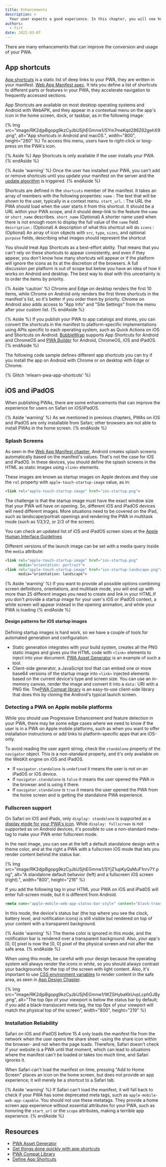 ```yaml
---
title: Enhancements
description: >
  Your user expects a good experience. In this chapter, you will see how to enhance your PWA with splash screens, app shortcuts, and how sessions work.
authors:
  - firt
date: 2022-03-07
---
```


There are many enhancements that can improve the conversion and usage of your PWA.

## App shortcuts

[App shortcuts](https://w3c.github.io/manifest/#shortcuts-member) is a static list of deep links to your PWA, they are written in your manifest. [Web App Manifest spec](/learn/pwa/web-app-manifest). It lets you define a list of shortcuts to different parts or features in your PWA, they accelerate navigation to frequently accessed sections.

App Shortcuts are available on most desktop operating systems and Android with WebAPK, and they appear in a contextual menu on the app's icon in the home screen, dock, or taskbar, as in the following image:

{% Img src="image/RK2djpBgopg9kzCyJbUSjhEGmnw1/SYm7meKqd286Z62gehX9.png", alt="App shortcuts in Android and macOS.", width="800", height="280" %}
To access this menu, users have to right-click or long-press on the PWA's icon.

{% Aside %}
App Shortcuts is only available if the user installs your PWA.
{% endAside %}

{% Aside 'warning' %}
Once the user has installed your PWA, you can't add or remove shortcuts until you update your manifest on the server and the [update algorithm](/learn/pwa/update) is triggered. 
{% endAside %}

Shortcuts are defined in the `shortcuts` member of the manifest. It takes an array of members with the following properties:
`name`
: The text that will be shown to the user, typically in a context menu.
`start_url`.
: The URL the PWA should load when the user starts it from this shortcut. It should be a URL within your PWA scope, and it should deep-link to the feature the `name` or `short_name` describes.
`short_name`
(Optional) A shorter name used when there is not enough room to display the full value of the `name` field. 
`description`
: (Optional) A description of what this shortcut will do
`icons`
: (Optional) An array of icon objects with `src`, `type`, `sizes`, and optional `purpose` fields, describing what images should represent the shortcut


You should treat App Shortcuts as a best-effort ability. That means that you can't rely on these shortcuts to appear consistently, and even if they appear, you don't know how many shortcuts will appear or if the platform will ignore the icons as its at the discretion of the browsers. A full discussion per platform is out of scope but below you have an idea of how it works on Android and desktop. The best way to deal with this uncertainty is to order the items by priority. 

{% Aside 'caution' %}
Chrome and Edge on desktop renders the first 10 items, while Chrome on Android only renders the first three shortcuts in the manifest's list, so it's better if you order them by priority. Chrome on Android also adds access to "App Info" and "Site Settings" from the menu after your custom list.
{% endAside %}

{% Aside %}
If you publish your PWA to app catalogs and stores, you can convert the shortcuts in the manifest to platform-specific implementations using APIs specific to each operating system, such as Quick Actions on iOS and Shortcuts on Android. [BubbleWrap](https://github.com/GoogleChromeLabs/bubblewrap) supports App Shortcuts for Android and ChromeOS and [PWA Builder](https://www.pwabuilder.com/) for Android, ChromeOS, iOS and iPadOS.
{% endAside %}

The following code sample defines different app shortcuts you can try if you install the app on Android with Chrome or on desktop with Edge or Chrome.

{% Glitch 'mlearn-pwa-app-shortcuts' %}

## iOS and iPadOS

When publishing PWAs, there are some enhancements that can improve the experience for users on Safari on iOS/iPadOS.

{% Aside 'warning' %}
As we mentioned in previous chapters, PWAs on iOS and iPadOS are only installable from Safari; other browsers are not able to install PWAs in the home screen.
{% endAside %}

### Splash Screens

As seen in the [Web App Manifest chapter](/learn/pwa/web-app-manifest), Android creates splash screens automatically based on the manifest's values. That's not the case for iOS and iPadOS. In these devices, you should define the splash screens in the HTML as static images using `<link>` elements.

These images are known as startup images on Apple devices and they use the `rel` property with `apple-touch-startup-image` value, as in:

```html
<link rel="apple-touch-startup-image" href="ios-startup.png">
```

The challenge is that the startup image must have the exact window size that your PWA will have on opening. So, different iOS and iPadOS devices will need different images. More situations need to be covered on the iPad, such as landscape/portrait openings and rendering the PWA in multitask mode (such as 1/3,1/2, or 2/3 of the screen). 

You can check an updated list of iOS and iPadOS screen sizes at the [Apple Human Interface Guidelines]( https://developer.apple.com/design/human-interface-guidelines/ios/visual-design/adaptivity-and-layout/)

Different versions of the launch image can be set with a media query inside the `media` attribute:

```html
<link rel="apple-touch-startup-image" href="ios-startup.png"
      media="orientation: portrait">
<link rel="apple-touch-startup-image" href="ios-startup-landscape.png">
      media="orientation: landscape">
```
{% Aside 'warning' %}
If you want to provide all possible options combining screen definitions, orientations, and multitask mode, you will end up with more than 25 different images you need to create and link in your HTML.If you don't provide a startup image for your user's iOS or iPadOS context, a white screen will appear instead in the opening animation, and while your PWA is loading
{% endAside %}

#### Design patterns for iOS startup images

Defining startup images is hard work, so we have a couple of tools for automated generation and configuration:

* Static generation integrates with your build system, creates all the PNG static images and gives you the HTML code with `<link>` elements to inject into your document. [PWA Asset Generator](https://github.com/onderceylan/pwa-asset-generator) is an example of such a tool.
* Client-side generator, a JavaScript tool that can embed one or more base64 versions of the startup image into `<link>` injected elements based on the current device's type and screen size. You can use an in-memory canvas, render the image and convert it into a `data:` URI with a PNG file. The[PWA Compat library](https://github.com/GoogleChromeLabs/pwacompat) is an easy-to-use client-side library that does this by cloning the Android's typical launch screen. 

### Detecting a PWA on Apple mobile platforms

While you should use Progressive Enhancement and feature detection in your PWA, there may be some edge cases where we need to know if the user is in a PWA on Apple mobile platforms, such as when you want to offer installation instructions or add links to platform-specific apps that are iOS-only. 

To avoid reading the user agent string, check the `standalone` property of the `navigator` object. This is a non-standard property, and it's only available on the WebKit engine on iOS and iPadOS. 

* If `navigator.standalone` is `undefined` it means the user is not on an iPadOS or iOS device.
* If `navigator.standalone` is `false` it means the user opened the PWA in the browser and is using it there.
* If `navigator.standalone` is `true` it means the user opened the PWA from the home screen and is getting the standalone PWA experience.

### Fullscreen support

On Safari on iOS and iPads, only `display: standalone` is supported as a [display mode for your PWA's icon](/learn/pwa/app-design/#display-modes). While `display: fullscreen` is not supported as on Android devices, it's possible to use a non-standard meta-tag to make your PWA enter fullscreen mode.

In the next image, you can see at the left a default standalone design with a theme color, and at the right a PWA with a fullscreen iOS mode that lets you render content behind the status bar.

{% Img src="image/RK2djpBgopg9kzCyJbUSjhEGmnw1/SYjZ1upKyQaMuF1nrv7Y.png", alt="A standalone default behavior (left) and a fullscreen iOS screen (right).", width="800", height="216" %}


If you add the following tag in your HTML your PWA on iOS and iPadOS will enter full-screen mode, but it is different from Android.

```html
<meta name="apple-mobile-web-app-status-bar-style" content="black-translucent">
```

In this mode, the device's status bar (the top where you see the clock, battery level, and notification icons) is still visible but rendered on top of your content with a transparent background. 

{% Aside 'warning' %}
The theme color is ignored in this mode, and the notification bar is rendered over a transparent background. Also, your app's [0, 0] pixel is now the [0, 0] pixel of the physical screen and not after the safe area.
{% endAside %}

When using this mode, be careful with your design because the operating system will always render the icons in white, so you should always contrast your backgrounds for the top of the screen with light content. Also, it's important to use [CSS environment variables](https://developer.mozilla.org/docs/Web/CSS/env()) to render content in the safe area, as seen in [App Design Chapter](/learn/pwa/app-design/#safe-areas).

{% Img src="image/RK2djpBgopg9kzCyJbUSjhEGmnw1/WZSHybaKkUvpLcphGJ8y.png", alt="The top 0px of your viewport is below the status bar by default; if you add a black-translucent meta tag, the top 0px of your viewport will match the physical top of the screen", width="800", height="219" %}


### Installation Reliability

Safari on iOS and iPadOS before 15.4 only loads the manifest file from the network when the user opens the share sheet -using the share icon within the browser- and not when the page loads. Therefore, Safari doesn't check if your website is a PWA until that moment, which can lead to situations where the manifest can't be loaded or takes too much time, and Safari ignores it.

When Safari can't load the manifest on time, pressing "Add to Home Screen" places an icon on the home screen, but does not provide an app experience; it will merely be a shortcut to a Safari tab.

{% Aside 'warning' %}
If Safari can't load the manifest, it will fall back to check if your PWA has some deprecated meta tags, such as `apple-mobile-web-app-capable`. You should not use these metatags. They provide a home screen app experience without essential attributes for your PWA, such as honoring the `start_url` or the `scope` attributes, making a terrible app experience.
{% endAside %}

##  Resources

- [PWA Asset Generator](https://github.com/onderceylan/pwa-asset-generator)
- [Get things done quickly with app shortcuts](/app-shortcuts)
- [PWA Compat Library](https://github.com/GoogleChromeLabs/pwacompat)
- [Define App Shortcuts](https://docs.microsoft.com/en-us/microsoft-edge/progressive-web-apps-chromium/how-to/shortcuts)

